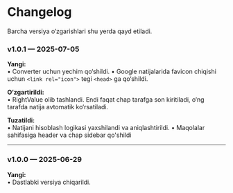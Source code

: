# Changelog

Barcha versiya o‘zgarishlari shu yerda qayd etiladi.

### v1.0.1 — 2025-07-05

**Yangi:**  
• Converter uchun yechim qo‘shildi.
• Google natijalarida favicon chiqishi uchun `<link rel="icon">` tegi `<head>` ga qo‘shildi.

**O‘zgartirildi:**  
• RightValue olib tashlandi. Endi faqat chap tarafga son kiritiladi, o‘ng tarafda natija avtomatik ko‘rsatiladi.

**Tuzatildi:**  
• Natijani hisoblash logikasi yaxshilandi va aniqlashtirildi.
• Maqolalar sahifasiga header va chap sidebar qo'shildi

---

### v1.0.0 — 2025-06-29

**Yangi:**  
• Dastlabki versiya chiqarildi.
